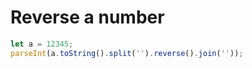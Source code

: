 # Reverse a number

```js
let a = 12345;
parseInt(a.toString().split('').reverse().join(''));
```


